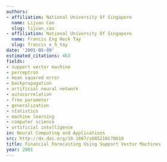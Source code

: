```yaml
---
authors:
- affiliation: National University Of Singapore
  name: Lijuan Cao
  slug: lijuan_cao
- affiliation: National University Of Singapore
  name: Francis Eng Hock Tay
  slug: francis_e_h_tay
date: '2001-05-09'
estimated_citations: 463
fields:
- support vector machine
- perceptron
- mean squared error
- backpropagation
- artificial neural network
- autocorrelation
- free parameter
- generalization
- statistics
- machine learning
- computer science
- artificial intelligence
in: Neural Computing and Applications
src: http://dx.doi.org/10.1007/s005210170010
title: Financial Forecasting Using Support Vector Machines
year: 2001
---
```

